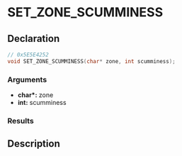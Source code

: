# SET_ZONE_SCUMMINESS

## Declaration
```cpp
// 0x5E5E4252
void SET_ZONE_SCUMMINESS(char* zone, int scumminess);
```

### Arguments
- **char\*:** zone
- **int:** scumminess

### Results

## Description
